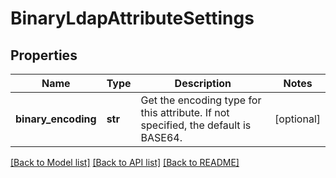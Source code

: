# BinaryLdapAttributeSettings

## Properties
Name | Type | Description | Notes
------------ | ------------- | ------------- | -------------
**binary_encoding** | **str** | Get the encoding type for this attribute. If not specified, the default is BASE64. | [optional] 

[[Back to Model list]](../README.md#documentation-for-models) [[Back to API list]](../README.md#documentation-for-api-endpoints) [[Back to README]](../README.md)


